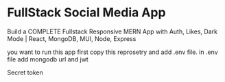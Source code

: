 # FullStack Social Media App

Build a COMPLETE Fullstack Responsive MERN App with Auth, Likes, Dark Mode | React, MongoDB, MUI, Node, Express

you want to run this app first copy this reprosetry and add .env file. in .env file add mongodb url and jwt
 
Secret token

